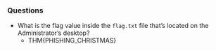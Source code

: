 ### Questions
- What is the flag value inside the `flag.txt` file that’s located on the Administrator’s desktop?
	- THM{PHISHING_CHRISTMAS}